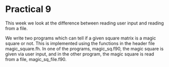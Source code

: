 # Practical 9

This week we look at the difference between reading user input and reading from a file.

We write two programs which can tell if a given square matrix is a magic square or not. This is implemented using the functions in the header file magic_square.fh. In one of the programs, magic_sq.f90, the magic square is given via user input, and in the other program, the magic square is read from a file, magic_sq_file.f90.
